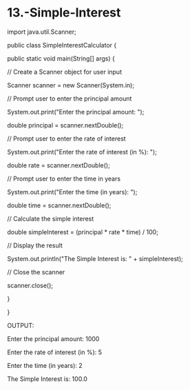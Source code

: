 # 13.-Simple-Interest
import java.util.Scanner;

public class SimpleInterestCalculator {

public static void main(String[] args) {

// Create a Scanner object for user input

Scanner scanner = new Scanner(System.in);

// Prompt user to enter the principal amount

System.out.print("Enter the principal amount: ");

double principal = scanner.nextDouble();

// Prompt user to enter the rate of interest

System.out.print("Enter the rate of interest (in %): ");

double rate = scanner.nextDouble();

// Prompt user to enter the time in years

System.out.print("Enter the time (in years): ");

double time = scanner.nextDouble();

// Calculate the simple interest

double simpleInterest = (principal * rate * time) / 100;

// Display the result

System.out.println("The Simple Interest is: " + simpleInterest);

// Close the scanner

scanner.close();

}

}

OUTPUT:

Enter the principal amount: 1000

Enter the rate of interest (in %): 5

Enter the time (in years): 2

The Simple Interest is: 100.0
